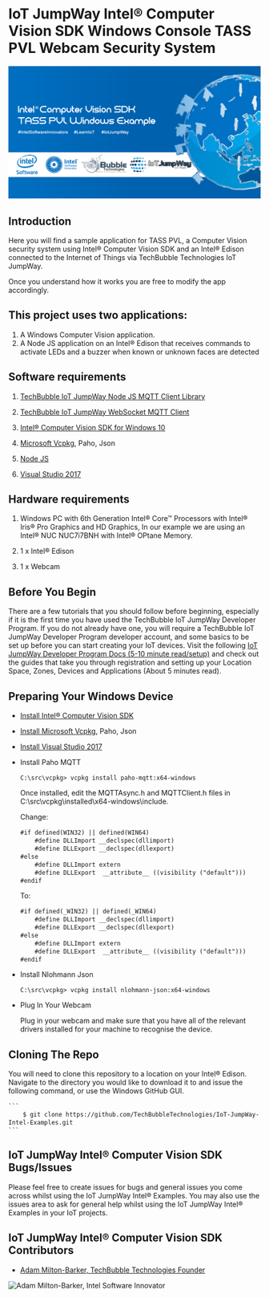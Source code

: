 # IoT JumpWay Intel® Computer Vision SDK Windows Console TASS PVL Webcam Security System

![TechBubble IoT JumpWay Docs](../../images/Intel-Computer-Vision-Windows.png)

## Introduction

Here you will find a sample application for TASS PVL, a Computer Vision security system using Intel® Computer Vision SDK and an Intel® Edison connected to the Internet of Things via TechBubble Technologies IoT JumpWay.

Once you understand how it works you are free to modify the app accordingly.

## This project uses two applications:

1. A Windows Computer Vision application.
2. A Node JS application on an Intel® Edison that receives commands to activate LEDs and a buzzer when known or unknown faces are detected

## Software requirements

1. [TechBubble IoT JumpWay Node JS MQTT Client Library](https://github.com/TechBubbleTechnologies/IoT-JumpWay-NodeJS-MQTT-Client "TechBubble IoT JumpWay Node JS MQTT Client Library")

2. [TechBubble IoT JumpWay WebSocket MQTT Client](https://github.com/TechBubbleTechnologies/IoT-JumpWay-WebSockets-MQTT-Client "TechBubble IoT JumpWay WebSocket MQTT Client")

3. [Intel® Computer Vision SDK for Windows 10](https://github.com/TechBubbleTechnologies/IoT-JumpWay-Intel-Examples/blob/master/Intel-Computer-Vision-SDK/TASS-PVL/Windows/_Docs/1-Installing-Intel-CV-SDK.md "Intel® Computer Vision SDK for Windows 10")

4. [Microsoft Vcpkg](https://github.com/Microsoft/vcpkg "Microsoft Vcpkg"), Paho, Json

5. [Node JS](https://nodejs.org/en/download/ "Node JS")

6. [Visual Studio 2017](https://www.visualstudio.com/downloads/ "Visual Studio 2017")

## Hardware requirements

1. Windows PC with 6th Generation Intel® Core™ Processors with Intel® Iris® Pro Graphics and HD Graphics, In our example we are using an Intel® NUC NUC7i7BNH with Intel® OPtane Memory.

2. 1 x Intel® Edison

3. 1 x Webcam

## Before You Begin

There are a few tutorials that you should follow before beginning, especially if it is the first time you have used the TechBubble IoT JumpWay Developer Program. If you do not already have one, you will require a TechBubble IoT JumpWay Developer Program developer account, and some basics to be set up before you can start creating your IoT devices. Visit the following [IoT JumpWay Developer Program Docs (5-10 minute read/setup)](https://github.com/TechBubbleTechnologies/IoT-JumpWay-Docs/ "IoT JumpWay Developer Program Docs (5-10 minute read/setup)") and check out the guides that take you through registration and setting up your Location Space, Zones, Devices and Applications (About 5 minutes read).

## Preparing Your Windows Device

- [Install Intel® Computer Vision SDK](https://github.com/TechBubbleTechnologies/IoT-JumpWay-Intel-Examples/blob/master/Intel-Computer-Vision-SDK/TASS-PVL/Windows/_Docs/1-Installing-Intel-CV-SDK.md "Install Intel® Computer Vision SDK")

- [Install Microsoft Vcpkg](https://github.com/Microsoft/vcpkg "Install Microsoft Vcpkg"), Paho, Json

- [Install Visual Studio 2017](https://www.visualstudio.com/downloads/ "Install Visual Studio 2017")

- Install Paho MQTT

    ```
    C:\src\vcpkg> vcpkg install paho-mqtt:x64-windows
    ```

    Once installed, edit the MQTTAsync.h and MQTTClient.h files in C:\src\vcpkg\installed\x64-windows\include.

    Change:

    ```
    #if defined(WIN32) || defined(WIN64)
        #define DLLImport __declspec(dllimport)
        #define DLLExport __declspec(dllexport)
    #else
        #define DLLImport extern
        #define DLLExport  __attribute__ ((visibility ("default")))
    #endif
    ```

    To:

    ```
    #if defined(_WIN32) || defined(_WIN64)
        #define DLLImport __declspec(dllimport)
        #define DLLExport __declspec(dllexport)
    #else
        #define DLLImport extern
        #define DLLExport  __attribute__ ((visibility ("default")))
    #endif
    ```

- Install Nlohmann Json

    ```
    C:\src\vcpkg> vcpkg install nlohmann-json:x64-windows
    ```

- Plug In Your Webcam 

    Plug in your webcam and make sure that you have all of the relevant drivers installed for your machine to recognise the device.

## Cloning The Repo

You will need to clone this repository to a location on your Intel® Edison. Navigate to the directory you would like to download it to and issue the following command, or use the Windows GitHub GUI.

    ```
        $ git clone https://github.com/TechBubbleTechnologies/IoT-JumpWay-Intel-Examples.git
    ```

## IoT JumpWay Intel® Computer Vision SDK Bugs/Issues

Please feel free to create issues for bugs and general issues you come across whilst using the IoT JumpWay Intel® Examples. You may also use the issues area to ask for general help whilst using the IoT JumpWay Intel® Examples in your IoT projects.

## IoT JumpWay Intel® Computer Vision SDK Contributors

- [Adam Milton-Barker, TechBubble Technologies Founder](https://github.com/AdamMiltonBarker "Adam Milton-Barker, TechBubble Technologies Founder")

![Adam Milton-Barker,  Intel Software Innovator](../../../../../../../../images/main/Intel-Software-Innovator.jpg)